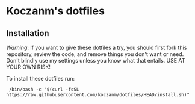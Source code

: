 # Koczanm's dotfiles

## Installation

*Warning*: If you want to give these dotfiles a try, you should first fork this repository, review the code, and remove
things you don't want or need. Don't blindly use my settings unless you know what that entails. USE AT YOUR OWN RISK!

To install these dotfiles run:
```
 /bin/bash -c "$(curl -fsSL https://raw.githubusercontent.com/koczanm/dotfiles/HEAD/install.sh)"
```
